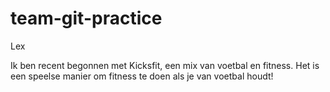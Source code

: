 # team-git-practice


Lex

Ik ben recent begonnen met Kicksfit, een mix van voetbal en fitness. 
Het is een speelse manier om fitness te doen als je van voetbal houdt!


